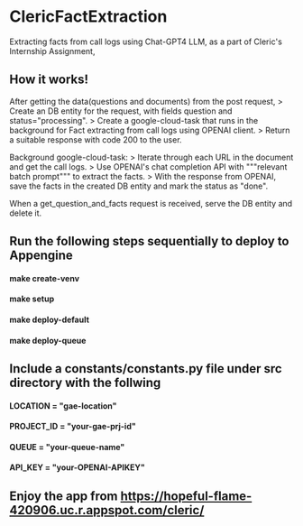 # ClericFactExtraction
Extracting facts from call logs using Chat-GPT4 LLM, as a part of Cleric's Internship Assignment, 

## How it works!
After getting the data(questions and documents) from the post request, 
    > Create an DB entity for the request, with fields question and status="processing".
    > Create a google-cloud-task that runs in the background for Fact extracting from call logs using OPENAI client.
    > Return a suitable response with code 200 to the user.

Background google-cloud-task:
    > Iterate through each URL in the document and get the call logs.
    > Use OPENAI's chat completion API with """relevant batch prompt""" to extract the facts.
    > With the response from OPENAI, save the facts in the created DB entity and mark the status as "done".

When a get_question_and_facts request is received, serve the DB entity and delete it.

## Run the following steps sequentially to deploy to Appengine
#### make create-venv
#### make setup
#### make deploy-default
#### make deploy-queue

## Include a constants/constants.py file under src directory with the follwing
#### LOCATION = "gae-location"
#### PROJECT_ID = "your-gae-prj-id"
#### QUEUE = "your-queue-name"
#### API_KEY = "your-OPENAI-APIKEY"

## Enjoy the app from <https://hopeful-flame-420906.uc.r.appspot.com/cleric/>